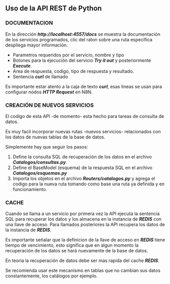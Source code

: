 ## Uso de la API REST de Python

### DOCUMENTACION

En la dirección ***http://localhost:4557/docs*** se muestra la documentación de los servicios programados, clic del raton sobre una ruta especifica despliega mayor información.

- Parametros requeridos por el servicio, nombre y tipo
- Botones para la ejecución del servicio ***Try it out*** y posteriormente ***Execute***.
- Area de respuesta, codigo, tipo de respuesta y resultado.
- Sentencia ***curl*** de llamado

Es importante estar atento a la caja de texto ***curl***, esas lineas se usan para configurar nodos ***HTTP Request*** en N8N.

### CREACIÓN DE NUEVOS SERVICIOS

El codigo de esta API -de momento- esta hecho para tareas de consulta de datos. 

Es muy facil incorporar nuevas rutas -nuevos servicios- relacionados con los datos de nuevas tablas de la base de datos.

Simplemente hay que seguir los pasos:

1. Define la consulta SQL de recuperación de los datos en el archivo ***Catalogos/consultas.py***.
2. Define el BaseModel (esquema) de la respuesta SQL en el archivo ***Catalogos/esquemas.py***
3. Importa los objetos en el archivo ***Routers/catalogos.py*** y agrega el codigo para la nueva ruta tomando como base una ruta ya definida y en funcionamiento.

### CACHE

Cuando se llama a un servicio por primera vez la API ejecuta la sentencia SQL para recuperar los datos y los almacena en la instancia de ***REDIS*** con una llave de acceso. Para llamados posteriores la API recupera los datos de la instancia de ***REDIS***.

Es importante señalar que la definicion de la llave de acceso en ***REDIS*** tiene tiempo de vencimiento, esto significa que en algun momento la recuperación de los datos se hará nuevamente de la base de datos.

En teoria la recuperación de datos debe ser mas rapida del cache ***REDIS***. 

Se recomienda usar este mecanismo en tablas que no cambian sus datos constantemente, los catálogos por ejemplo.


